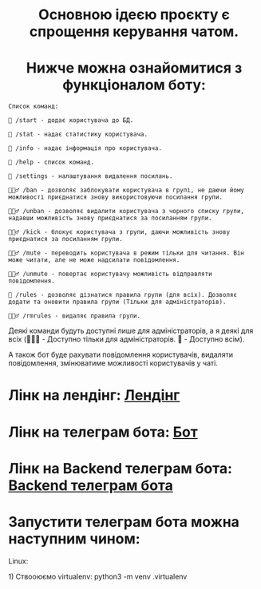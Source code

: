 <div align=center>
    <h1>Основною ідеєю проєкту є спрощення керування чатом.</h1>
    <p><h1>Нижче можна ознайомитися з функціоналом боту:</h1></p>
</div>

    Список команд:

    👥 /start - додає користувача до БД.

    👥 /stat - надає статистику користувача.

    👥 /info - надає інформація про користувача.

    👥 /help - список команд.

    👥 /settings - налаштування видалення посилань.

    👮🏻‍♂️ /ban - дозволяє заблокувати користувача в групі, не даючи йому можливості приєднатися знову використовуючи посилання групи.

    👮🏻‍♂️ /unban - дозволяє видалити користувача з чорного списку групи, надавши можливість знову приєднатися за посиланням групи.

    👮🏻‍♂️ /kick - блокує користувача з групи, даючи можливість знову приєднатися за посиланням групи.

    👮🏻‍♂️ /mute - переводить користувача в режим тільки для читання. Він може читати, але не може надсилати повідомлення.

    👮🏻‍♂️ /unmute - повертає користувачу можливість відправляти повідомлення.

    👥 /rules - дозволяє дізнатися правила групи (для всіх). Дозволяє додати та оновити правила групи (Тільки для адміністраторів).

    👮🏻‍♂️ /rmrules - видаляє правила групи.

Деякі команди будуть доступні лише для адміністраторів, а я деякі для всіх (👮🏻‍♂️ - Доступно тільки для адміністраторів. 👥 - Доступно всім).

А також бот буде рахувати повідомлення користувачів, видаляти повідомлення, змінюватиме можливості користувачів у чаті.

<h1>Лінк на лендінг: <a href='https://nikita88575.github.io/my_projects.html'>Лендінг</a></h1>
<h1>Лінк на телеграм бота: <a href='https://t.me/chat_auxiliary_bot'>Бот</a></h1>
<h1>Лінк на Backend телеграм бота: <a href='https://github.com/Nikita88575/Telegram_Bot_with_Flask/tree/main/telegram_bot'>Backend телеграм бота</a></h1>
<h1>Запустити телеграм бота можна наступним чином:</h1> <p>Linux:</p>
    1) Ствооюємо virtualenv:
        python3 -m venv .virtualenv
